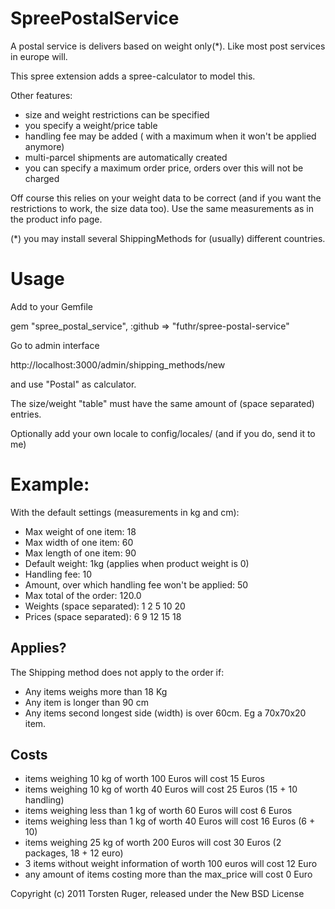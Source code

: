 SpreePostalService
==================

A postal service is delivers based on weight only(*). Like most post services in europe will.

This spree extension adds a spree-calculator to model this.

Other features:
  - size and weight restrictions can be specified
  - you specify a weight/price table
  - handling fee may be added ( with a maximum when it won't be applied anymore)
  - multi-parcel shipments are automatically created
  - you can specify a maximum order price, orders over this will not be charged

Off course this relies on your weight data to be correct (and if you want the restrictions to work, the size data too).
Use the same measurements as in the product info page.

(*) you may install several ShippingMethods for (usually) different countries.

Usage
=======

Add to your Gemfile

gem "spree_postal_service",  :github => "futhr/spree-postal-service"

Go to admin interface

http://localhost:3000/admin/shipping_methods/new

and use "Postal" as calculator.

The size/weight "table" must have the same amount of (space separated) entries.

Optionally add your own locale to config/locales/  (and if you do, send it to me)

Example:
=======

With the default settings (measurements in kg and cm):

- Max weight of one item: 18
- Max width of one item: 60
- Max length of one item: 90
- Default weight: 1kg  (applies when product weight is 0)
- Handling fee: 10
- Amount, over which handling fee won't be applied: 50
- Max total of the order: 120.0
- Weights (space separated): 1 2 5 10 20
- Prices (space separated):  6 9 12 15 18

Applies?
-------
The Shipping method does not apply to the order if:

- Any items weighs more than 18 Kg
- Any item is longer than 90 cm
- Any items second longest side (width) is over 60cm. Eg a 70x70x20 item.

Costs
-----
- items weighing 10 kg of worth 100 Euros will cost 15 Euros
- items weighing 10 kg of worth 40 Euros will cost 25 Euros (15 + 10 handling)
- items weighing less than 1 kg of worth 60 Euros will cost 6 Euros
- items weighing less than 1 kg of worth 40 Euros will cost 16 Euros (6 + 10)
- items weighing 25 kg of worth 200 Euros will cost 30 Euros (2 packages, 18 + 12 euro)
- 3 items without weight information of worth 100 euros will cost 12 Euro
- any amount of items costing more than the max_price will cost 0 Euro

Copyright (c) 2011 Torsten Ruger, released under the New BSD License
